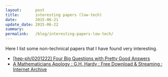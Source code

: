 ```yaml
---
layout:      post
title:       interesting papers (low-tech)
date:        2015-06-21
update_date: 2015-06-22
summary:     
permalink:   /blog/interesting-papers-low-tech/
---
```


Here I list some non-technical papers that I have found very interesting.

* [[hep-ph/0201222] Four Big Questions with Pretty Good Answers](http://arxiv.org/abs/hep-ph/0201222)
* [A Mathematicians Apology : G.H. Hardy : Free Download & Streaming : Internet Archive](https://archive.org/details/AMathematiciansApology)